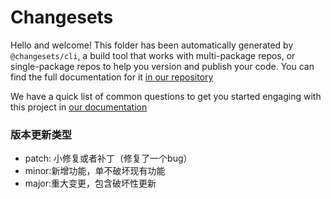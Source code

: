 # Changesets

Hello and welcome! This folder has been automatically generated by `@changesets/cli`, a build tool that works
with multi-package repos, or single-package repos to help you version and publish your code. You can
find the full documentation for it [in our repository](https://github.com/changesets/changesets)

We have a quick list of common questions to get you started engaging with this project in
[our documentation](https://github.com/changesets/changesets/blob/main/docs/common-questions.md)


### 版本更新类型
- patch: 小修复或者补丁（修复了一个bug）
- minor:新增功能，单不破坏现有功能
- major:重大变更，包含破坏性更新